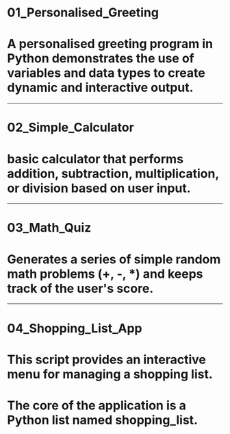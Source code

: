 # 01_Personalised_Greeting
# A personalised greeting program in Python demonstrates the use of variables and data types to create dynamic and interactive output.
----------------------------------------------------------------------------------------------------------------------
# 02_Simple_Calculator
# basic calculator that performs addition, subtraction, multiplication, or division based on user input.
----------------------------------------------------------------------------------------------------------------------
# 03_Math_Quiz
# Generates a series of simple random math problems (+, -, *) and keeps track of the user's score.
----------------------------------------------------------------------------------------------------------------------
# 04_Shopping_List_App
# This script provides an interactive menu for managing a shopping list.
# The core of the application is a Python list named shopping_list.

